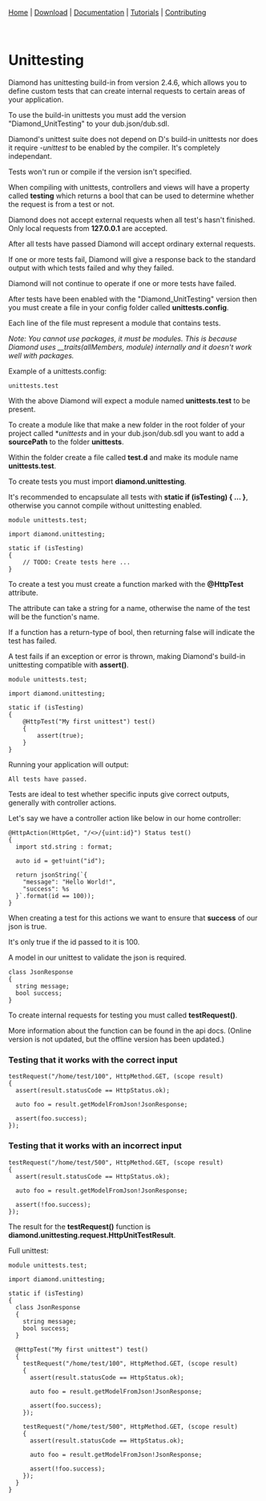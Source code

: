 [Home](https://diamondmvc.github.io/Diamond/) | [Download](https://diamondmvc.github.io/Diamond/download) | [Documentation](https://diamondmvc.github.io/Diamond/docs) | [Tutorials](https://diamondmvc.github.io/Diamond/tutorials) | [Contributing](https://diamondmvc.github.io/Diamond/contributing)

<br>

# Unittesting

Diamond has unittesting build-in from version 2.4.6, which allows you to define custom tests that can create internal requests to certain areas of your application.

To use the build-in unittests you must add the version "Diamond_UnitTesting" to your dub.json/dub.sdl.

Diamond's unittest suite does not depend on D's build-in unittests nor does it require *-unittest* to be enabled by the compiler. It's completely independant.

Tests won't run or compile if the version isn't specified.

When compiling with unittests, controllers and views will have a property called **testing** which returns a bool that can be used to determine whether the request is from a test or not.

Diamond does not accept external requests when all test's hasn't finished. Only local requests from **127.0.0.1** are accepted.

After all tests have passed Diamond will accept ordinary external requests.

If one or more tests fail, Diamond will give a response back to the standard output with which tests failed and why they failed.

Diamond will not continue to operate if one or more tests have failed.

After tests have been enabled with the "Diamond_UnitTesting" version then you must create a file in your config folder called **unittests.config**.

Each line of the file must represent a module that contains tests.

*Note: You cannot use packages, it must be modules. This is because Diamond uses __traits(allMembers, module) internally and it doesn't work well with packages.*

Example of a unittests.config:

```
unittests.test
```

With the above Diamond will expect a module named **unittests.test** to be present.

To create a module like that make a new folder in the root folder of your project called **unittests* and in your dub.json/dub.sdl you want to add a **sourcePath** to the folder **unittests**.

Within the folder create a file called **test.d** and make its module name **unittests.test**.

To create tests you must import **diamond.unittesting**.

It's recommended to encapsulate all tests with **static if (isTesting) { ... }**, otherwise you cannot compile without unittesting enabled.

```
module unittests.test;

import diamond.unittesting;

static if (isTesting)
{
    // TODO: Create tests here ...
}
```

To create a test you must create a function marked with the **@HttpTest** attribute.

The attribute can take a string for a name, otherwise the name of the test will be the function's name.

If a function has a return-type of bool, then returning false will indicate the test has failed.

A test fails if an exception or error is thrown, making Diamond's build-in unittesting compatible with **assert()**.

```
module unittests.test;

import diamond.unittesting;

static if (isTesting)
{
    @HttpTest("My first unittest") test()
    {
        assert(true);
    }
}
```

Running your application will output:

```
All tests have passed.
```

Tests are ideal to test whether specific inputs give correct outputs, generally with controller actions.

Let's say we have a controller action like below in our home controller:

```
@HttpAction(HttpGet, "/<>/{uint:id}") Status test()
{
  import std.string : format;
  
  auto id = get!uint("id");
    
  return jsonString(`{
    "message": "Hello World!",
    "success": %s
  }`.format(id == 100));
}
```

When creating a test for this actions we want to ensure that **success** of our json is true.

It's only true if the id passed to it is 100.

A model in our unittest to validate the json is required.

```
class JsonResponse
{
  string message;
  bool success;
}
```

To create internal requests for testing you must called **testRequest()**.

More information about the function can be found in the api docs. (Online version is not updated, but the offline version has been updated.)

### Testing that it works with the correct input

```
testRequest("/home/test/100", HttpMethod.GET, (scope result)
{
  assert(result.statusCode == HttpStatus.ok);

  auto foo = result.getModelFromJson!JsonResponse;

  assert(foo.success);
});
```

### Testing that it works with an incorrect input

```
testRequest("/home/test/500", HttpMethod.GET, (scope result)
{
  assert(result.statusCode == HttpStatus.ok);

  auto foo = result.getModelFromJson!JsonResponse;

  assert(!foo.success);
});
```

The result for the **testRequest()** function is **diamond.unittesting.request.HttpUnitTestResult**.

Full unittest:

```
module unittests.test;

import diamond.unittesting;

static if (isTesting)
{
  class JsonResponse
  {
    string message;
    bool success;
  }

  @HttpTest("My first unittest") test()
  {
    testRequest("/home/test/100", HttpMethod.GET, (scope result)
    {
      assert(result.statusCode == HttpStatus.ok);

      auto foo = result.getModelFromJson!JsonResponse;

      assert(foo.success);
    });

    testRequest("/home/test/500", HttpMethod.GET, (scope result)
    {
      assert(result.statusCode == HttpStatus.ok);

      auto foo = result.getModelFromJson!JsonResponse;

      assert(!foo.success);
    });
  }
}
```
